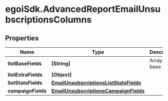 # egoiSdk.AdvancedReportEmailUnsubscriptionsColumns

## Properties
Name | Type | Description | Notes
------------ | ------------- | ------------- | -------------
**listBaseFields** | **[String]** | Array of base fields | 
**listExtraFields** | **[Object]** |  | 
**listStatsFields** | [**EmailUnsubscriptionsListStatsFields**](EmailUnsubscriptionsListStatsFields.md) |  | 
**campaignFields** | [**EmailUnsubscriptionsCampaignFields**](EmailUnsubscriptionsCampaignFields.md) |  | 


